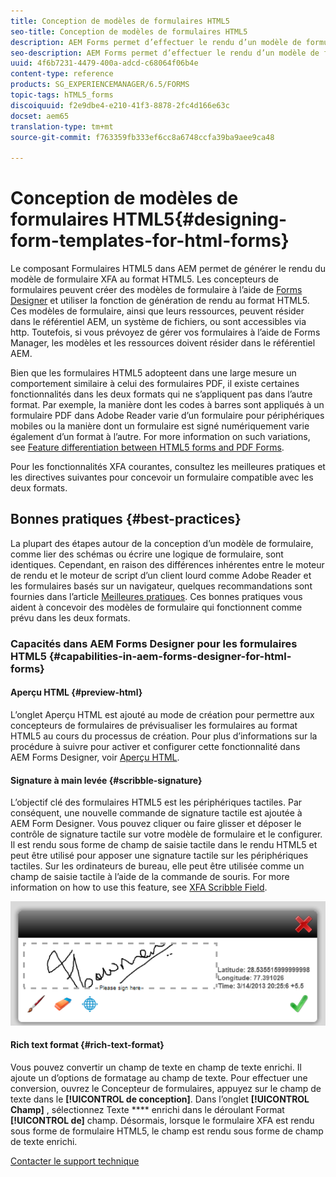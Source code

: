```yaml
---
title: Conception de modèles de formulaires HTML5
seo-title: Conception de modèles de formulaires HTML5
description: AEM Forms permet d’effectuer le rendu d’un modèle de formulaire XFA au format HTML5. Les concepteurs de formulaires peuvent concevoir des modèles de formulaire à l’aide de Designer et utiliser la fonction de génération de rendu au format HTML5.
seo-description: AEM Forms permet d’effectuer le rendu d’un modèle de formulaire XFA au format HTML5. Les concepteurs de formulaires peuvent concevoir des modèles de formulaire à l’aide de Designer et utiliser la fonction de génération de rendu au format HTML5.
uuid: 4f6b7231-4479-400a-adcd-c68064f06b4e
content-type: reference
products: SG_EXPERIENCEMANAGER/6.5/FORMS
topic-tags: hTML5_forms
discoiquuid: f2e9dbe4-e210-41f3-8878-2fc4d166e63c
docset: aem65
translation-type: tm+mt
source-git-commit: f763359fb333ef6cc8a6748ccfa39ba9aee9ca48

---
```



# Conception de modèles de formulaires HTML5{#designing-form-templates-for-html-forms}

Le composant Formulaires HTML5 dans AEM permet de générer le rendu du modèle de formulaire XFA au format HTML5. Les concepteurs de formulaires peuvent créer des modèles de formulaire à l’aide de [Forms Designer](https://www.adobe.com/go/learn_aemforms_designer_63) et utiliser la fonction de génération de rendu au format HTML5. Ces modèles de formulaire, ainsi que leurs ressources, peuvent résider dans le référentiel AEM, un système de fichiers, ou sont accessibles via http. Toutefois, si vous prévoyez de gérer vos formulaires à l’aide de Forms Manager, les modèles et les ressources doivent résider dans le référentiel AEM.

Bien que les formulaires HTML5 adopteent dans une large mesure un comportement similaire à celui des formulaires PDF, il existe certaines fonctionnalités dans les deux formats qui ne s’appliquent pas dans l’autre format. Par exemple, la manière dont les codes à barres sont appliqués à un formulaire PDF dans Adobe Reader varie d’un formulaire pour périphériques mobiles ou la manière dont un formulaire est signé numériquement varie également d’un format à l’autre. For more information on such variations, see [Feature differentiation between HTML5 forms and PDF Forms](../../forms/using/feature-differentiation-html5-forms-pdf-forms.md).

Pour les fonctionnalités XFA courantes, consultez les meilleures pratiques et les directives suivantes pour concevoir un formulaire compatible avec les deux formats.

## Bonnes pratiques {#best-practices}

La plupart des étapes autour de la conception d’un modèle de formulaire, comme lier des schémas ou écrire une logique de formulaire, sont identiques. Cependant, en raison des différences inhérentes entre le moteur de rendu et le moteur de script d’un client lourd comme Adobe Reader et les formulaires basés sur un navigateur, quelques recommandations sont fournies dans l’article [Meilleures pratiques](/help/forms/using/design-accessible-html5-forms.md). Ces bonnes pratiques vous aident à concevoir des modèles de formulaire qui fonctionnent comme prévu dans les deux formats.

### Capacités dans AEM Forms Designer pour les formulaires HTML5 {#capabilities-in-aem-forms-designer-for-html-forms}

#### Aperçu HTML {#preview-html}

L’onglet Aperçu HTML est ajouté au mode de création pour permettre aux concepteurs de formulaires de prévisualiser les formulaires au format HTML5 au cours du processus de création. Pour plus d’informations sur la procédure à suivre pour activer et configurer cette fonctionnalité dans AEM Forms Designer, voir [Aperçu HTML](../../forms/using/preview-xdp-forms-html.md).

#### Signature à main levée {#scribble-signature}

L’objectif clé des formulaires HTML5 est les périphériques tactiles. Par conséquent, une nouvelle commande de signature tactile est ajoutée à AEM Form Designer. Vous pouvez cliquer ou faire glisser et déposer le contrôle de signature tactile sur votre modèle de formulaire et le configurer. Il est rendu sous forme de champ de saisie tactile dans le rendu HTML5 et peut être utilisé pour apposer une signature tactile sur les périphériques tactiles. Sur les ordinateurs de bureau, elle peut être utilisée comme un champ de saisie tactile à l’aide de la commande de souris. For more information on how to use this feature, see [XFA Scribble Field](../../forms/using/scribble-signature.md).

![4](assets/4.png)

#### Rich text format {#rich-text-format}

Vous pouvez convertir un champ de texte en champ de texte enrichi. Il ajoute un d’options de formatage au champ de texte. Pour effectuer une conversion, ouvrez le Concepteur de formulaires, appuyez sur le champ de texte dans le **[!UICONTROL de conception]**. Dans l’onglet **[!UICONTROL Champ]** , sélectionnez Texte **** enrichi dans le déroulant Format **[!UICONTROL de]** champ. Désormais, lorsque le formulaire XFA est rendu sous forme de formulaire HTML5, le champ est rendu sous forme de champ de texte enrichi.

[Contacter le support technique](https://www.adobe.com/account/sign-in.supportportal.html)
